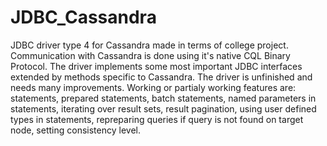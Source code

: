 # JDBC_Cassandra

JDBC driver type 4 for Cassandra made in terms of college project. Communication with Cassandra is done using it's native CQL Binary Protocol. The driver implements some most important JDBC interfaces extended by methods specific to Cassandra. The driver is unfinished and needs many improvements. Working or partialy working features are: statements, prepared statements, batch statements, named parameters in statements, iterating over result sets, result pagination, using user defined types in statements, repreparing queries if query is not found on target node, setting consistency level.
